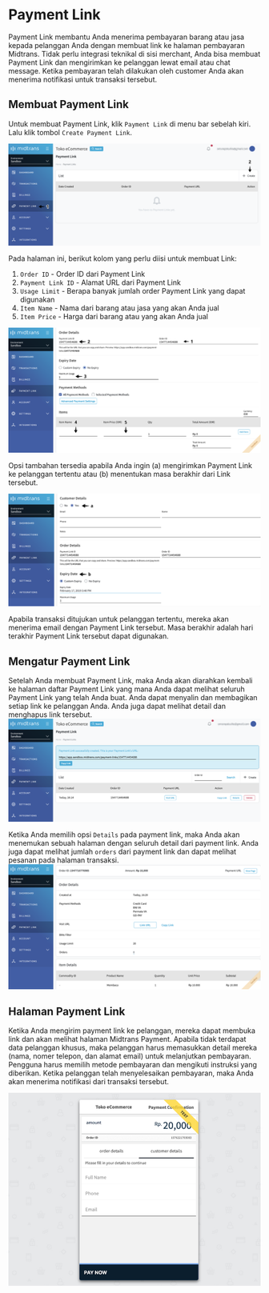 # Payment Link
Payment Link membantu Anda menerima pembayaran barang atau jasa kepada pelanggan Anda dengan membuat link ke halaman pembayaran Midtrans. Tidak perlu integrasi teknikal di sisi merchant, Anda bisa membuat Payment Link dan mengirimkan ke pelanggan lewat email atau chat message. Ketika pembayaran telah dilakukan oleh customer Anda akan menerima notifikasi untuk transaksi tersebut.
## Membuat Payment Link

Untuk membuat Payment Link, klik `Payment Link` di menu bar sebelah kiri. Lalu klik tombol `Create Payment Link`.


![Payment Link New](../../asset/image/paymentlink_new.png)

Pada halaman ini, berikut kolom yang perlu diisi untuk membuat Link:

1. `Order ID` - Order ID dari Payment Link
2. `Payment Link ID` - Alamat URL dari Payment Link
3. `Usage Limit` - Berapa banyak jumlah order Payment Link yang dapat digunakan
4. `Item Name` - Nama dari barang atau jasa yang akan Anda jual
5. `Item Price` - Harga dari barang atau yang akan Anda jual

![Create Payment Link](../../asset/image/paymentlink_create.png)

Opsi tambahan tersedia apabila Anda ingin (a) mengirimkan Payment Link ke pelanggan tertentu atau (b) menentukan masa berakhir dari Link tersebut.

![ptions Payment Link](../../asset/image/paymentlink_options.png)

Apabila transaksi ditujukan untuk pelanggan tertentu, mereka akan menerima email dengan Payment Link tersebut. Masa berakhir adalah hari terakhir Payment Link tersebut dapat digunakan.

## Mengatur Payment Link

Setelah Anda membuat Payment Link, maka Anda akan diarahkan kembali ke halaman daftar Payment Link yang mana Anda dapat melihat seluruh Payment Link yang telah Anda buat. Anda dapat menyalin dan membagikan setiap link ke pelanggan Anda. Anda juga dapat melihat detail dan menghapus link tersebut.
![List Payment Link](../../asset/image/paymentlink_list.png)

Ketika Anda memilih opsi `Details` pada payment link, maka Anda akan menemukan sebuah halaman dengan seluruh detail dari payment link. Anda juga dapat melihat jumlah `orders` dari payment link dan dapat melihat pesanan pada halaman transaksi.
![Details Payment Link](../../asset/image/paymentlink_details.png)

## Halaman Payment Link

Ketika Anda mengirim payment link ke pelanggan, mereka dapat membuka link dan akan melihat halaman Midtrans Payment. Apabila tidak terdapat data pelanggan khusus, maka pelanggan harus memasukkan detail mereka (nama, nomer telepon, dan alamat email) untuk melanjutkan pembayaran. Pengguna harus memilih metode pembayaran dan mengikuti instruksi yang diberikan. Ketika pelanggan telah menyelesaikan pembayaran, maka Anda akan menerima notifikasi dari transaksi tersebut.

![Create Payment Link](../../asset/image/paymentlink-test-payment.png ':size=400')